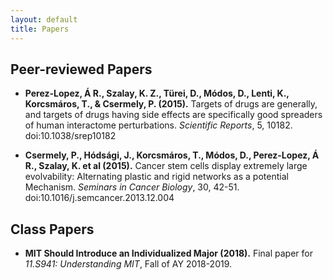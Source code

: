 ```yaml
---
layout: default
title: Papers
---
```

## Peer-reviewed Papers

- **Perez-Lopez, Á R., Szalay, K. Z., Türei, D., Módos, D., Lenti, K., Korcsmáros, T., & Csermely, P. (2015).** Targets of drugs are generally, and targets of drugs having side effects are specifically good spreaders of human interactome perturbations. _Scientific Reports_, 5, 10182. doi:10.1038/srep10182

- **Csermely, P., Hódsági, J., Korcsmáros, T., Módos, D., Perez-Lopez, Á R., Szalay, K. et al (2015).** Cancer stem cells display extremely large evolvability: Alternating plastic and rigid networks as a potential Mechanism. _Seminars in Cancer Biology_, 30, 42-51. doi:10.1016/j.semcancer.2013.12.004

## Class Papers

- **MIT Should Introduce an Individualized Major (2018).** Final paper for _11.S941: Understanding MIT_, Fall of AY 2018-2019.
